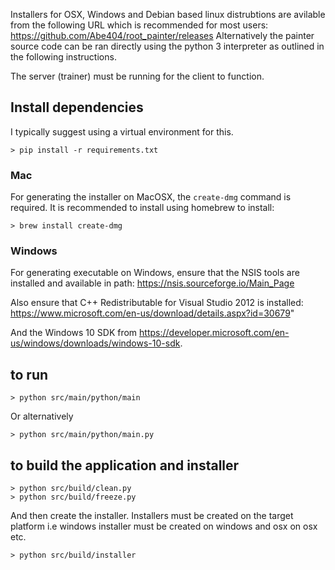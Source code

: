 
Installers for OSX, Windows and Debian based linux distrubtions are avilable from the following URL which is recommended for most users:
https://github.com/Abe404/root_painter/releases
Alternatively the painter source code can be ran directly using the python 3 interpreter as outlined in the following instructions.

The server (trainer) must be running for the client to function.

## Install dependencies 
I typically suggest using a virtual environment for this.

    > pip install -r requirements.txt

### Mac

For generating the installer on MacOSX, the `create-dmg` command is required. It is recommended to install using homebrew to install:

    > brew install create-dmg

### Windows

For generating executable on Windows, ensure that the NSIS tools are installed and available in path: https://nsis.sourceforge.io/Main_Page

Also ensure that C++ Redistributable for Visual Studio 2012 is installed: https://www.microsoft.com/en-us/download/details.aspx?id=30679"

And the Windows 10 SDK from https://developer.microsoft.com/en-us/windows/downloads/windows-10-sdk.

## to run

    > python src/main/python/main

Or alternatively 

    > python src/main/python/main.py

## to build the application and installer

    > python src/build/clean.py
    > python src/build/freeze.py

And then create the installer. Installers must be created on the target platform i.e windows installer must be created on windows and osx on osx etc.

    > python src/build/installer
